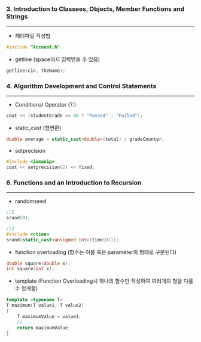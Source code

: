 ### 3. Introduction to Classees, Objects, Member Functions and Strings
--- 
* 헤더파일 작성법
```cpp
#include "Account.h"
```
* getline (space까지 입력받을 수 있음)
```cpp
getline(cin, theName);
```
### 4. Algorithm Development and Control Statements
--- 
* Conditional Operator (?:)
```cpp
cout << (studentGrade >= 60 ? "Passed" : "Failed");
```
* static_cast (형변환)
```cpp
double average = static_cast<double>(total) / gradeCounter;
```
* setprecision
```cpp
#include <iomanip>
cout << setprecision(2) << fixed;
```
### 6. Functions and an Introduction to Recursion
---
* randomseed
```cpp
//1
srand(0);

//2
#include <ctime>
srand(static_cast<unsigned int>(time(0)));
```
* function overloading (함수는 이름 혹은 parameter의 형태로 구분된다)
```cpp
double square(double x);
int square(int x);
```
* template (Function Overloading시 하나의 함수만 작성하여 여러개의 형을 다룰수 있게함)
```cpp
template <typename T>
T maximum(T value1, T value2)
{
    T maximumValue = value1;
    // ....
    return maximumValue;
}
```

